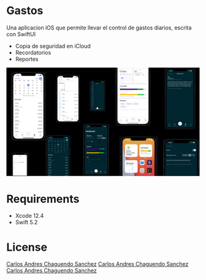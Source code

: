 # Gastos

Una aplicacion iOS que permite llevar el control de gastos diarios, escrita con SwiftUI

- Copia de seguridad en iCloud
- Recordatorios
- Reportes


![alt text](https://raw.githubusercontent.com/carlos-chaguendo/gastos-ios-app/main/imp.jpg)


# Requirements

- Xcode 12.4
- Swift 5.2

# License

[Carlos Andres Chaguendo Sanchez](https://adivantus.com/)
[Carlos Andres Chaguendo Sanchez](https://www.google.com/search?q=Carlos+Aandres+Chaguendo)
[Carlos Andres Chaguendo Sanchez](https://stackoverflow.com/users/6287771/carlos-chaguendo)

